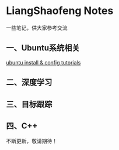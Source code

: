 # LiangShaofeng Notes

一些笔记，供大家参考交流

## 一、Ubuntu系统相关

 [ubuntu install & config tutorials](./notes/Ubuntu20.04_install_tutorials.md) 







## 二、深度学习







## 三、目标跟踪







## 四、C++







不断更新，敬请期待！